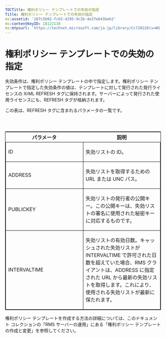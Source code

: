 ```yaml
---
TOCTitle: 権利ポリシー テンプレートでの失効の指定
Title: 権利ポリシー テンプレートでの失効の指定
ms:assetid: '287c5b92-fcb5-4295-9c2b-4e37e643beb2'
ms:contentKeyID: 18122138
ms:mtpsurl: 'https://technet.microsoft.com/ja-jp/library/Cc720226(v=WS.10)'
---
```


権利ポリシー テンプレートでの失効の指定
=======================================

失効条件は、権利ポリシー テンプレートの中で指定します。権利ポリシー テンプレートで指定した失効条件の値は、テンプレートに対して発行された発行ライセンスの XrML REFRESH タグに保持されます。サーバーによって発行された使用ライセンスにも、REFRESH タグが格納されます。

この表は、REFRESH タグに含まれるパラメータの一覧です。

###  

<p> </p>
<table style="border:1px solid black;">
<colgroup>
<col width="50%" />
<col width="50%" />
</colgroup>
<thead>
<tr class="header">
<th>パラメータ</th>
<th>説明</th>
</tr>
</thead>
<tbody>
<tr class="odd">
<td style="border:1px solid black;"><p>ID</p></td>
<td style="border:1px solid black;"><p>失効リストの ID。</p></td>
</tr>  
<tr class="even">
<td style="border:1px solid black;"><p>ADDRESS</p></td>
<td style="border:1px solid black;"><p>失効リストを取得するための URL または UNC パス。</p></td>
</tr>  
<tr class="odd">
<td style="border:1px solid black;"><p>PUBLICKEY</p></td>
<td style="border:1px solid black;"><p>失効リストの発行者の公開キー。この公開キーは、失効リストの署名に使用された秘密キーに対応するものです。</p></td>
</tr>  
<tr class="even">
<td style="border:1px solid black;"><p>INTERVALTIME</p></td>
<td style="border:1px solid black;"><p>失効リストの有効日数。キャッシュされた失効リストが INTERVALTIME で許可された日数を超えていた場合、RMS クライアントは、ADDRESS に指定された URL から最新の失効リストを取得します。これにより、使用される失効リストが最新に保たれます。</p></td>
</tr>  
</tbody>  
</table>
  
権利ポリシー テンプレートを作成する方法の詳細については、このドキュメント コレクションの「RMS サーバーの運用」にある「権利ポリシー テンプレートの作成と変更」を参照してください。
